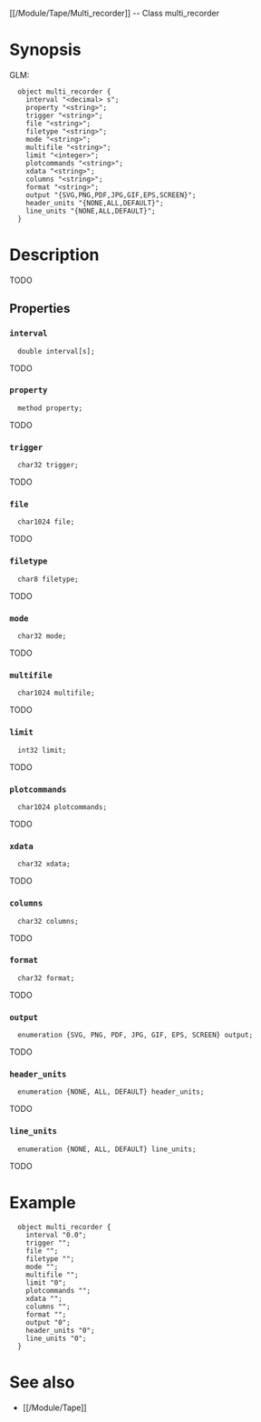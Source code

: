 [[/Module/Tape/Multi_recorder]] -- Class multi_recorder

# Synopsis
GLM:
~~~
  object multi_recorder {
    interval "<decimal> s";
    property "<string>";
    trigger "<string>";
    file "<string>";
    filetype "<string>";
    mode "<string>";
    multifile "<string>";
    limit "<integer>";
    plotcommands "<string>";
    xdata "<string>";
    columns "<string>";
    format "<string>";
    output "{SVG,PNG,PDF,JPG,GIF,EPS,SCREEN}";
    header_units "{NONE,ALL,DEFAULT}";
    line_units "{NONE,ALL,DEFAULT}";
  }
~~~

# Description

TODO

## Properties

### `interval`
~~~
  double interval[s];
~~~

TODO

### `property`
~~~
  method property;
~~~

TODO

### `trigger`
~~~
  char32 trigger;
~~~

TODO

### `file`
~~~
  char1024 file;
~~~

TODO

### `filetype`
~~~
  char8 filetype;
~~~

TODO

### `mode`
~~~
  char32 mode;
~~~

TODO

### `multifile`
~~~
  char1024 multifile;
~~~

TODO

### `limit`
~~~
  int32 limit;
~~~

TODO

### `plotcommands`
~~~
  char1024 plotcommands;
~~~

TODO

### `xdata`
~~~
  char32 xdata;
~~~

TODO

### `columns`
~~~
  char32 columns;
~~~

TODO

### `format`
~~~
  char32 format;
~~~

TODO

### `output`
~~~
  enumeration {SVG, PNG, PDF, JPG, GIF, EPS, SCREEN} output;
~~~

TODO

### `header_units`
~~~
  enumeration {NONE, ALL, DEFAULT} header_units;
~~~

TODO

### `line_units`
~~~
  enumeration {NONE, ALL, DEFAULT} line_units;
~~~

TODO

# Example

~~~
  object multi_recorder {
    interval "0.0";
    trigger "";
    file "";
    filetype "";
    mode "";
    multifile "";
    limit "0";
    plotcommands "";
    xdata "";
    columns "";
    format "";
    output "0";
    header_units "0";
    line_units "0";
  }
~~~

# See also
* [[/Module/Tape]]


